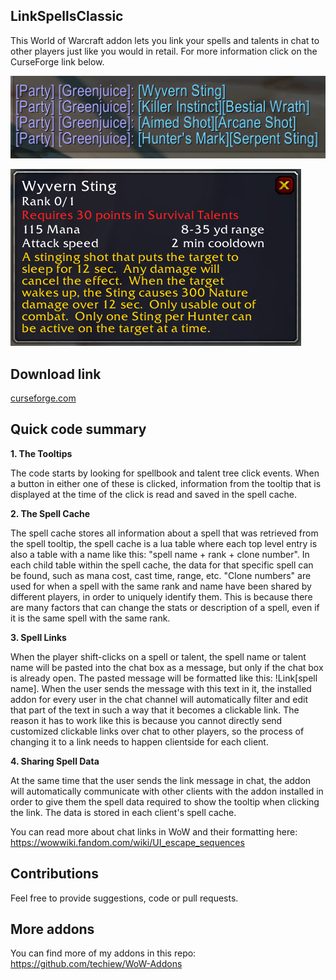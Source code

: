 ## LinkSpellsClassic
This World of Warcraft addon lets you link your spells and talents in chat to other players just like you would in retail. For more information click on the CurseForge link below.

![Chat link preview](https://github.com/techiew/LinkSpellsClassic/blob/master/chat%20link%20preview.png)

![Tooltip preview](https://github.com/techiew/LinkSpellsClassic/blob/master/tooltip%20preview.png)

## Download link
[curseforge.com](https://www.curseforge.com/wow/addons/linkspellsclassic)

## Quick code summary

**1. The Tooltips**

The code starts by looking for spellbook and talent tree click events. When a button in either one of these is clicked, information from the tooltip that is displayed at the time of the click is read and saved in the spell cache.

**2. The Spell Cache**

The spell cache stores all information about a spell that was retrieved from the spell tooltip, the spell cache is a lua table where each top level entry is also a table with a name like this: "spell name + rank + clone number". In each child table within the spell cache, the data for that specific spell can be found, such as mana cost, cast time, range, etc. "Clone numbers" are used for when a spell with the same rank and name have been shared by different players, in order to uniquely identify them. This is because there are many factors that can change the stats or description of a spell, even if it is the same spell with the same rank.

**3. Spell Links**

When the player shift-clicks on a spell or talent, the spell name or talent name will be pasted into the chat box as a message, but only if the chat box is already open. The pasted message will be formatted like this: !Link\[spell name\]. When the user sends the message with this text in it, the installed addon for every user in the chat channel will automatically filter and edit that part of the text in such a way that it becomes a clickable link. The reason it has to work like this is because you cannot directly send customized clickable links over chat to other players, so the process of changing it to a link needs to happen clientside for each client.

**4. Sharing Spell Data**

At the same time that the user sends the link message in chat, the addon will automatically communicate with other clients with the addon installed in order to give them the spell data required to show the tooltip when clicking the link. The data is stored in each client's spell cache. 

You can read more about chat links in WoW and their formatting here: https://wowwiki.fandom.com/wiki/UI_escape_sequences

## Contributions
Feel free to provide suggestions, code or pull requests.

## More addons
You can find more of my addons in this repo: https://github.com/techiew/WoW-Addons
